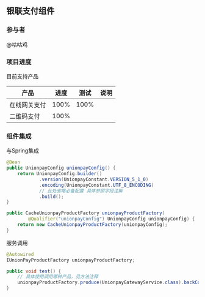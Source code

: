 ## 银联支付组件

### 参与者
@咕咕鸡

### 项目进度

目前支持产品

|产品|进度|测试|说明|
|----|----|----|----|
|在线网关支付|100%|100%||
|二维码支付|100%|||

### 组件集成

与Spring集成
```java
@Bean
public UnionpayConfig unionpayConfig() {
    return UnionpayConfig.builder()
            .version(UnionpayConstant.VERSION_5_1_0)
            .encoding(UnionpayConstant.UTF_8_ENCODING)
            // 此处省略必备配置 具体参照字段注解
            .build();
}

public CacheUnionpayProductFactory unionpayProductFactory(
        @Qualifier("unionpayConfig") UnionpayConfig unionpayConfig) {
    return new CacheUnionpayProductFactory(unionpayConfig);
}
```

服务调用
```java
@Autowired
IUnionPayProductFactory unionpayProductFactory;

public void test() {
    // 具体使用调用哪种产品，见方法注释
    unionpayProductFactory.produce(UnionpayGatewayService.class).backConsume(...)
}
```